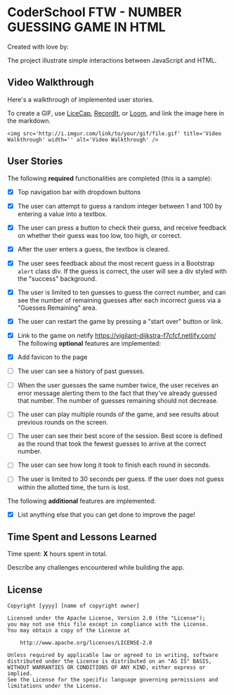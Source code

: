 # CoderSchool FTW - NUMBER GUESSING GAME IN HTML

Created with love by: <Huynh Nguyen An Khuong>

The project illustrate simple interactions between JavaScript and HTML.

## Video Walkthrough

Here's a walkthrough of implemented user stories.

To create a GIF, use [LiceCap](http://www.cockos.com/licecap/), [RecordIt](http://www.recordit.co), or [Loom](http://www.useloom.com), and link the image here in the markdown.

```
<img src='http://i.imgur.com/link/to/your/gif/file.gif' title='Video Walkthrough' width='' alt='Video Walkthrough' />
```

## User Stories

The following **required** functionalities are completed (this is a sample):

- [x] Top navigation bar with dropdown buttons
- [x] The user can attempt to guess a random integer between 1 and 100 by entering a value into a textbox.
- [x] The user can press a button to check their guess, and receive feedback on whether their guess was too low, too high, or correct.
- [x] After the user enters a guess, the textbox is cleared.
- [x] The user sees feedback about the most recent guess in a Bootstrap `alert` class div. If the guess is correct, the user will see a div styled with the "success" background.
- [x] The user is limited to ten guesses to guess the correct number, and can see the number of remaining guesses after each incorrect guess via a "Guesses Remaining" area.
- [x] The user can restart the game by pressing a "start over" button or link.
- [x] Link to the game on netify https://vigilant-dijkstra-f7cfcf.netlify.com/  
      The following **optional** features are implemented:

- [x] Add favicon to the page
- [ ] The user can see a history of past guesses.
- [ ] When the user guesses the same number twice, the user receives an error message alerting them to the fact that they've already guessed that number. The number of guesses remaining should not decrease.
- [ ] The user can play multiple rounds of the game, and see results about previous rounds on the screen.
- [ ] The user can see their best score of the session. Best score is defined as the round that took the fewest guesses to arrive at the correct number.
- [ ] The user can see how long it took to finish each round in seconds.
- [ ] The user is limited to 30 seconds per guess. If the user does not guess within the allotted time, the turn is lost.

The following **additional** features are implemented:

- [x] List anything else that you can get done to improve the page!

## Time Spent and Lessons Learned

Time spent: **X** hours spent in total.

Describe any challenges encountered while building the app.

## License

    Copyright [yyyy] [name of copyright owner]

    Licensed under the Apache License, Version 2.0 (the "License");
    you may not use this file except in compliance with the License.
    You may obtain a copy of the License at

        http://www.apache.org/licenses/LICENSE-2.0

    Unless required by applicable law or agreed to in writing, software
    distributed under the License is distributed on an "AS IS" BASIS,
    WITHOUT WARRANTIES OR CONDITIONS OF ANY KIND, either express or implied.
    See the License for the specific language governing permissions and
    limitations under the License.
